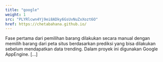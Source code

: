 ```yaml
---
title: "google"
weight: 1
src: "PLYRlcwn4Yj9ei8ADky6GsUvNuZxXozt6O"
href: https://chetabahana.github.io/
---
```

Fase pertama dari pemilihan barang dilakukan secara manual dengan memilih barang dari peta situs berdasarkan prediksi yang bisa dilakukan sebelum mendapatkan data trending. Dalam proyek ini digunakan Google AppEngine.  [...]
